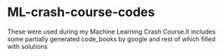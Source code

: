# ML-crash-course-codes
These were used during my Machine Learning Crash Course.It includes some partially generated code_books by google and rest of which filled with solutions
